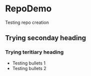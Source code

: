 RepoDemo
========

Testing repo creation

## Trying seconday heading
### Trying teritiary heading
* Testing bullets 1
* Testing bullets 2
